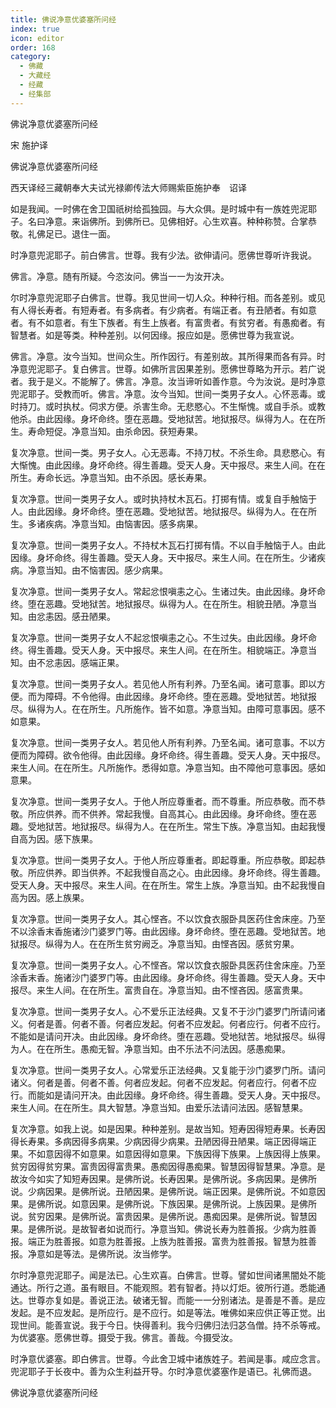 ```yaml
---
title: 佛说净意优婆塞所问经
index: true
icon: editor
order: 168
category:
  - 佛藏
  - 大藏经
  - 经藏
  - 经集部
---
```


  佛说净意优婆塞所问经  

宋 施护译  

佛说净意优婆塞所问经  

西天译经三藏朝奉大夫试光禄卿传法大师赐紫臣施护奉　诏译  

如是我闻。一时佛在舍卫国祇树给孤独园。与大众俱。是时城中有一族姓兜泥耶子。名曰净意。来诣佛所。到佛所已。见佛相好。心生欢喜。种种称赞。合掌恭敬。礼佛足已。退住一面。  

时净意兜泥耶子。前白佛言。世尊。我有少法。欲伸请问。愿佛世尊听许我说。  

佛言。净意。随有所疑。今恣汝问。佛当一一为汝开决。  

尔时净意兜泥耶子白佛言。世尊。我见世间一切人众。种种行相。而各差别。或见有人得长寿者。有短寿者。有多病者。有少病者。有端正者。有丑陋者。有如意者。有不如意者。有生下族者。有生上族者。有富贵者。有贫穷者。有愚痴者。有智慧者。如是等类。种种差别。以何因缘。报应如是。愿佛世尊为我宣说。  

佛言。净意。汝今当知。世间众生。所作因行。有差别故。其所得果而各有异。时净意兜泥耶子。复白佛言。世尊。如佛所言因果差别。愿佛世尊略为开示。若广说者。我于是义。不能解了。佛言。净意。汝当谛听如善作意。今为汝说。是时净意兜泥耶子。受教而听。佛言。净意。汝今当知。世间一类男子女人。心怀恶毒。或时持刀。或时执杖。伺求方便。杀害生命。无悲愍心。不生惭愧。或自手杀。或教他杀。由此因缘。身坏命终。堕在恶趣。受地狱苦。地狱报尽。纵得为人。在在所生。寿命短促。净意当知。由杀命因。获短寿果。  

复次净意。世间一类。男子女人。心无恶毒。不持刀杖。不杀生命。具悲愍心。有大惭愧。由此因缘。身坏命终。得生善趣。受天人身。天中报尽。来生人间。在在所生。寿命长远。净意当知。由不杀因。感长寿果。  

复次净意。世间一类男子女人。或时执持杖木瓦石。打掷有情。或复自手触恼于人。由此因缘。身坏命终。堕在恶趣。受地狱苦。地狱报尽。纵得为人。在在所生。多诸疾病。净意当知。由恼害因。感多病果。  

复次净意。世间一类男子女人。不持杖木瓦石打掷有情。不以自手触恼于人。由此因缘。身坏命终。得生善趣。受天人身。天中报尽。来生人间。在在所生。少诸疾病。净意当知。由不恼害因。感少病果。  

复次净意。世间一类男子女人。常起忿恨嗔恚之心。生诸过失。由此因缘。身坏命终。堕在恶趣。受地狱苦。地狱报尽。纵得为人。在在所生。相貌丑陋。净意当知。由忿恚因。感丑陋果。  

复次净意。世间一类男子女人不起忿恨嗔恚之心。不生过失。由此因缘。身坏命终。得生善趣。受天人身。天中报尽。来生人间。在在所生。相貌端正。净意当知。由不忿恚因。感端正果。  

复次净意。世间一类男子女人。若见他人所有利养。乃至名闻。诸可意事。即以方便。而为障碍。不令他得。由此因缘。身坏命终。堕在恶趣。受地狱苦。地狱报尽。纵得为人。在在所生。凡所施作。皆不如意。净意当知。由障可意事因。感不如意果。  

复次净意。世间一类男子女人。若见他人所有利养。乃至名闻。诸可意事。不以方便而为障碍。欲令他得。由此因缘。身坏命终。得生善趣。受天人身。天中报尽。来生人间。在在所生。凡所施作。悉得如意。净意当知。由不障他可意事因。感如意果。  

复次净意。世间一类男子女人。于他人所应尊重者。而不尊重。所应恭敬。而不恭敬。所应供养。而不供养。常起我慢。自高其心。由此因缘。身坏命终。堕在恶趣。受地狱苦。地狱报尽。纵得为人。在在所生。常生下族。净意当知。由起我慢自高为因。感下族果。  

复次净意。世间一类男子女人。于他人所应尊重者。即起尊重。所应恭敬。即起恭敬。所应供养。即当供养。不起我慢自高之心。由此因缘。身坏命终。得生善趣。受天人身。天中报尽。来生人间。在在所生。常生上族。净意当知。由不起我慢自高为因。感上族果。  

复次净意。世间一类男子女人。其心悭吝。不以饮食衣服卧具医药住舍床座。乃至不以涂香末香施诸沙门婆罗门等。由此因缘。身坏命终。堕在恶趣。受地狱苦。地狱报尽。纵得为人。在在所生贫穷阙乏。净意当知。由悭吝因。感贫穷果。  

复次净意。世间一类男子女人。心不悭吝。常以饮食衣服卧具医药住舍床座。乃至涂香末香。施诸沙门婆罗门等。由此因缘。身坏命终。得生善趣。受天人身。天中报尽。来生人间。在在所生。富贵自在。净意当知。由不悭吝因。感富贵果。  

复次净意。世间一类男子女人。心不爱乐正法经典。又复不于沙门婆罗门所请问诸义。何者是善。何者不善。何者应发起。何者不应发起。何者应行。何者不应行。不能如是请问开决。由此因缘。身坏命终。堕在恶趣。受地狱苦。地狱报尽。纵得为人。在在所生。愚痴无智。净意当知。由不乐法不问法因。感愚痴果。  

复次净意。世间一类男子女人。心常爱乐正法经典。又复能于沙门婆罗门所。请问诸义。何者是善。何者不善。何者应发起。何者不应发起。何者应行。何者不应行。而能如是请问开决。由此因缘。身坏命终。得生善趣。受天人身。天中报尽。来生人间。在在所生。具大智慧。净意当知。由爱乐法请问法因。感智慧果。  

复次净意。如我上说。如是因果。种种差别。是故当知。短寿因得短寿果。长寿因得长寿果。多病因得多病果。少病因得少病果。丑陋因得丑陋果。端正因得端正果。不如意因得不如意果。如意因得如意果。下族因得下族果。上族因得上族果。贫穷因得贫穷果。富贵因得富贵果。愚痴因得愚痴果。智慧因得智慧果。净意。是故汝今如实了知短寿因果。是佛所说。长寿因果。是佛所说。多病因果。是佛所说。少病因果。是佛所说。丑陋因果。是佛所说。端正因果。是佛所说。不如意因果。是佛所说。如意因果。是佛所说。下族因果。是佛所说。上族因果。是佛所说。贫穷因果。是佛所说。富贵因果。是佛所说。愚痴因果。是佛所说。智慧因果。是佛所说。是故智者如说而行。净意当知。佛说长寿为胜善报。少病为胜善报。端正为胜善报。如意为胜善报。上族为胜善报。富贵为胜善报。智慧为胜善报。净意如是等法。是佛所说。汝当修学。  

尔时净意兜泥耶子。闻是法已。心生欢喜。白佛言。世尊。譬如世间诸黑闇处不能通达。所行之道。虽有眼目。不能观照。若有智者。持以灯炬。彼所行道。悉能通达。世尊亦复如是。善说正法。破诸无智。而能一一分别诸法。是善是不善。是应发起。是不应发起。是所应行。是不应行。如是等法。唯佛如来应供正等正觉。出现世间。能善宣说。我于今日。快得善利。我今归佛归法归苾刍僧。持不杀等戒。为优婆塞。愿佛世尊。摄受于我。佛言。善哉。今摄受汝。  

时净意优婆塞。即白佛言。世尊。今此舍卫城中诸族姓子。若闻是事。咸应念言。兜泥耶子于长夜中。善为众生利益开导。尔时净意优婆塞作是语已。礼佛而退。  

佛说净意优婆塞所问经  
